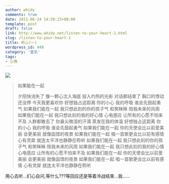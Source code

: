 ```yaml
---
author: whidy
comments: true
date: 2011-06-24 14:59:23+00:00
template: post
draft: false
link: http://www.whidy.net/listen-to-your-heart-1.html
slug: /listen-to-your-heart-1
title: 听心(一)
wordpress_id: 449
category: '音乐'
tags:
- 心情
---
```


![](https://www.whidy.net/wp-content/uploads/2011/06/Beautifulbirds06-500x312.jpg)


<blockquote>如果能在一起

夕阳快消失了
像一颗心沈入海底
投入灼热的光影
对话都结束了
胸口的悸动还没停
今天我更喜欢你
好想独占这距离
你的小心 我的呼吸
谁会先鼓起勇气
如果我们能在一起
我只想此刻的你的孩子气
和笑眯眯 陪我未来的风雨
如果我们能在一起
我只想此刻的我的好心情
心电感应 让所有的心愿不怕来不及
人群都散去了
你鼻尖微湿的汗滴
蒸发在我的体温
好想独占这距离
你的小心 我的呼吸
谁会先鼓起勇气
如果我们能在一起
你的天使会比以前爱美丽
会更美丽 就像函馆的夜景
如果我们能在一起
唱一首歌更会比以前有感情
心有灵犀 就连太平洋也静静在聆听
如果我们能在一起
我只想此刻的你的孩子气
和笑眯眯 陪我未来的风雨
如果我们能在一起
我只想此刻的我的好心情
心电感应 让所有的心愿不怕来不及
如果我们能在一起
你的天使会比以前爱美丽
会更美丽 就像函馆的夜景
如果我们能在一起
唱一首歌更会比以前有感情
心有灵犀 就连太平洋也静静在聆听</blockquote>




用心去听...扪心自问,等什么???等回应还是等着冷战结束...我......

